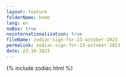 ```yaml
---
layout: feature
folderName: home
lang: en
noBox: true
nointernationalization: true
fileName: zodiac-sign-for-23-october-2023
permalink: zodiac-sign-for-23-october-2023
date: 23-10-2023
---
```

{% include zodiac.html %}
